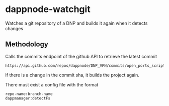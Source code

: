 # dappnode-watchgit

Watches a git repository of a DNP and builds it again when it detects changes

## Methodology

Calls the commits endpoint of the github API to retrieve the latest commit

```
https://api.github.com/repos/dappnode/DNP_VPN/commits/open_ports_script
```

If there is a change in the commit sha, it builds the project again.

There must exist a config file with the format

```
repo-name:branch-name
dappmanager:detectFs
```
